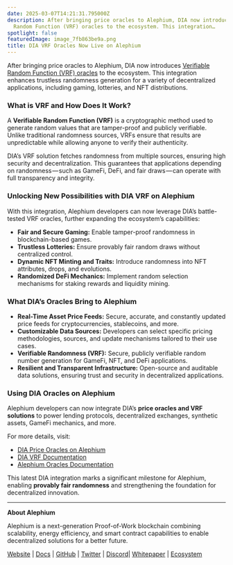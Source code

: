 ```yaml
---
date: 2025-03-07T14:21:31.795000Z
description: After bringing price oracles to Alephium, DIA now introduces Verifiable
  Random Function (VRF) oracles to the ecosystem. This integration…
spotlight: false
featuredImage: image_7fb863be9a.png
title: DIA VRF Oracles Now Live on Alephium
---
```


After bringing price oracles to Alephium, DIA now introduces [Verifiable Random Function (VRF) oracles](https://docs.alephium.org/infrastructure/Oracles/#randomness-oracles) to the ecosystem. This integration enhances trustless randomness generation for a variety of decentralized applications, including gaming, lotteries, and NFT distributions.

### What is VRF and How Does It Work?

A **Verifiable Random Function (VRF)** is a cryptographic method used to generate random values that are tamper-proof and publicly verifiable. Unlike traditional randomness sources, VRFs ensure that results are unpredictable while allowing anyone to verify their authenticity.

DIA’s VRF solution fetches randomness from multiple sources, ensuring high security and decentralization. This guarantees that applications depending on randomness — such as GameFi, DeFi, and fair draws — can operate with full transparency and integrity.

### Unlocking New Possibilities with DIA VRF on Alephium

With this integration, Alephium developers can now leverage DIA’s battle-tested VRF oracles, further expanding the ecosystem’s capabilities:

- **Fair and Secure Gaming:** Enable tamper-proof randomness in blockchain-based games.
- **Trustless Lotteries:** Ensure provably fair random draws without centralized control.
- **Dynamic NFT Minting and Traits:** Introduce randomness into NFT attributes, drops, and evolutions.
- **Randomized DeFi Mechanics:** Implement random selection mechanisms for staking rewards and liquidity mining.

### What DIA’s Oracles Bring to Alephium

- **Real-Time Asset Price Feeds:** Secure, accurate, and constantly updated price feeds for cryptocurrencies, stablecoins, and more.
- **Customizable Data Sources:** Developers can select specific pricing methodologies, sources, and update mechanisms tailored to their use cases.
- **Verifiable Randomness (VRF):** Secure, publicly verifiable random number generation for GameFi, NFT, and DeFi applications.
- **Resilient and Transparent Infrastructure:** Open-source and auditable data solutions, ensuring trust and security in decentralized applications.

### Using DIA Oracles on Alephium

Alephium developers can now integrate DIA’s **price oracles and VRF solutions** to power lending protocols, decentralized exchanges, synthetic assets, GameFi mechanics, and more.

For more details, visit:

- [DIA Price Oracles on Alephium](https://www.diadata.org/blog/post/dia-price-oracles-alephium-mainnet/)
- [DIA VRF Documentation](https://www.diadata.org/onchain-randomness/)
- [Alephium Oracles Documentation](https://docs.alephium.org/infrastructure/Oracles/)

This latest DIA integration marks a significant milestone for Alephium, enabling **provably fair randomness** and strengthening the foundation for decentralized innovation.

---

**About Alephium**

Alephium is a next-generation Proof-of-Work blockchain combining scalability, energy efficiency, and smart contract capabilities to enable decentralized solutions for a better future.

[Website](/) \| [Docs](https://docs.alephium.org/) \| [GitHub](https://github.com/alephium) \| [Twitter](https://twitter.com/alephium) \| [Discord](/discord)\| [Whitepaper](https://github.com/alephium/white-paper) \| [Ecosystem](https://www.alph.land/)
